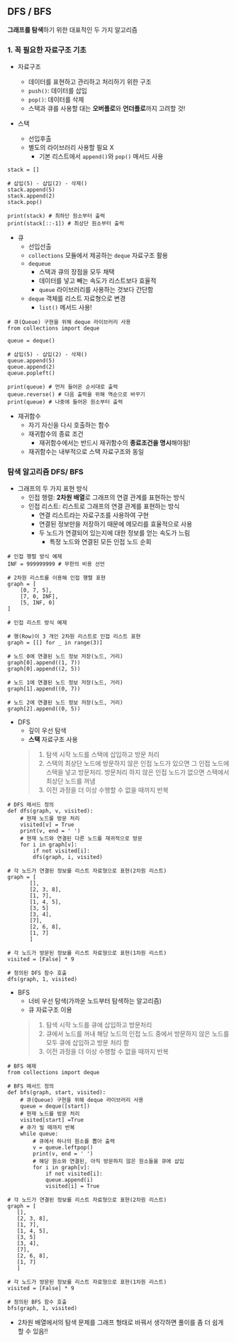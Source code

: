 ## DFS / BFS
**그래프를 탐색**하기 위한 대표적인 두 가지 알고리즘

### 1. 꼭 필요한 자료구조 기초
* 자료구조
    * 데이터를 표현하고 관리하고 처리하기 위한 구조
    * `push()`: 데이터를 삽입
    * `pop()`: 데이터를 삭제
    * 스택과 큐를 사용할 대는 **오버플로**와 **언더플로**까지 고려할 것!  
    

* 스택
    * 선입후출
    * 별도의 라이브러리 사용할 필요 X
        * 기본 리스트에서 `append()`와 `pop()` 매서드 사용
```buildoutcfg
stack = []

# 삽입(5) - 삽입(2) - 삭제()
stack.append(5)
stack.append(2)
stack.pop()

print(stack) # 최하단 원소부터 출력
print(stack[::-1]) # 최상단 원소부터 출력
```

* 큐
  * 선입선출
  * `collections` 모듈에서 제공하는 `deque` 자료구조 활용
  * `dequeue`
    * 스택과 큐의 장점을 모두 채택
    * 데이터를 넣고 빼는 속도가 리스트보다 효율적
    * `queue` 라이브러리를 사용하는 것보다 간단함
  * `deque` 객체를 리스트 자료형으로 변경
    * `list()` 메서드 사용!
```buildoutcfg
# 큐(Queue) 구현을 위해 deque 라이브러리 사용
from collections import deque

queue = deque()

# 삽입(5) - 삽입(2) - 삭제()
queue.append(5)
queue.append(2)
queue.popleft()

print(queue) # 먼저 들어온 순서대로 출력
queue.reverse() # 다음 출력을 위해 역순으로 바꾸기
print(queue) # 나중에 들어온 원소부터 출력
```

* 재귀함수
  * 자기 자신을 다시 호출하는 함수
  * 재귀함수의 종료 조건
    * 재귀함수에서는 반드시 재귀함수의 **종료조건을 명시**해야됨!
  * 재귀함수는 내부적으로 스택 자료구조와 동일
  
### 탐색 알고리즘 DFS/ BFS
* 그래프의 두 가지 표현 방식
    * 인접 행렬: **2차원 배열**로 그래프의 연결 관계를 표현하는 방식
    * 인접 리스트: 리스트로 그래프의 연결 관계를 표현하는 방식
      * 연결 리스트라는 자료구조를 사용하여 구현
      * 연결된 정보만을 저장하기 때문에 메모리를 효율적으로 사용
      * 두 노드가 연결되어 있는지에 대한 정보를 얻는 속도가 느림
        * 특정 노드와 연결된 모든 인접 노드 순회
        
```인접 행렬 방식
# 인접 행렬 방식 예제
INF = 999999999 # 무한의 비용 선언

# 2차원 리스트를 이용해 인접 행렬 표현
graph = [
    [0, 7, 5],
    [7, 0, INF],
    [5, INF, 0]
]
```

```buildoutcfg
# 인접 리스트 방식 예제

# 행(Row)이 3 개인 2차원 리스트로 인접 리스트 표현
graph = [[] for _ in range(3)]

# 노드 0에 연결된 노드 정보 저장(노드, 거리)
graph[0].append((1, 7))
graph[0].append((2, 5))

# 노드 1에 연결된 노드 정보 저장(노드, 거리)
graph[1].append((0, 7))

# 노드 2에 연결된 노드 정보 저장(노드, 거리)
graph[2].append((0, 5))
```


* DFS
  * 깊이 우선 탐색
  * **스택** 자료구조 사용
  > 1. 탐색 시작 노드를 스택에 삽입하고 방문 처리
  > 2. 스택의 최상단 노드에 방문하지 않은 인접 노드가 있으면 그 인접 노드에 스택을 넣고 방문처리. 방문처리 하지 않은 인접 노드가 없으면 스택에서 최상단 노드를 꺼냄
  > 3. 이전 과정을 더 이상 수행할 수 없을 때까지 반복
```buildoutcfg
# DFS 메서드 정의
def dfs(graph, v, visited):
    # 현재 노드를 방문 처리
    visited[v] = True
    print(v, end = ' ')
    # 현재 노드와 연결된 다른 노드를 재귀적으로 방문
    for i in graph[v]:
        if not visited[i]:
        dfs(graph, i, visited)
      
# 각 노드가 연결된 정보를 리스트 자료형으로 표현(2차원 리스트)
graph = [
       [],
       [2, 3, 8],
       [1, 7],
       [1, 4, 5],
       [3, 5]
       [3, 4],
       [7],
       [2, 6, 8],
       [1, 7]
       ]
  
# 각 노드가 방문된 정보를 리스트 자료형으로 표현(1차원 리스트)
visited = [False] * 9

# 정의된 DFS 함수 호출
dfs(graph, 1, visited)
```

* BFS
  * 너비 우선 탐색(가까운 노드부터 탐색하는 알고리즘)
  * 큐 자료구조 이용
  > 1. 탐색 시작 노드를 큐에 삽입하고 방문처리
  > 2. 큐에서 노드를 꺼내 해당 노드의 인접 노드 중에서 방문하지 않은 노드를 모두 큐에 삽입하고 방문 처리 함
  > 3. 이전 과정을 더 이상 수행할 수 없을 때까지 반복
```buildoutcfg
# BFS 예제
from collections import deque

# BFS 메서드 정의
def bfs(graph, start, visited):
    # 큐(Queue) 구현을 위해 deque 라이브러리 사용
    queue = deque([start])
    # 현재 노드를 방문 처리
    visited[start] =True
    # 큐가 빌 때까지 반복
    while queue:
        # 큐에서 하나의 원소를 뽑아 출력
        v = queue.leftpop()
        print(v, end = ' ')
        # 해당 원소와 연결된, 아직 방문하지 않은 원소들을 큐에 삽입
        for i in graph[v]:
            if not visited[i]:
            queue.append(i)
            visited[i] = True

# 각 노드가 연결된 정보를 리스트 자료형으로 표현(2차원 리스트)
graph = [
   [],
   [2, 3, 8],
   [1, 7],
   [1, 4, 5],
   [3, 5]
   [3, 4],
   [7],
   [2, 6, 8],
   [1, 7]
   ]
  
# 각 노드가 방문된 정보를 리스트 자료형으로 표현(1차원 리스트)
visited = [False] * 9

# 정의된 BFS 함수 호출
bfs(graph, 1, visited)
```

* 2차원 배열에서의 탐색 문제를 그래프 형태로 바꿔서 생각하면 풀이를 좀 더 쉽게 할 수 있음!!